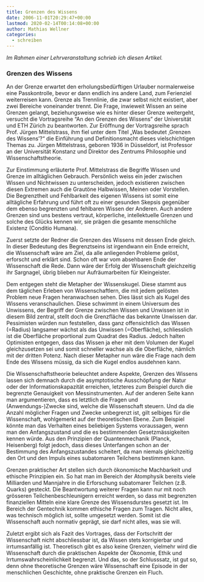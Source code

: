 ```yaml
---
title: Grenzen des Wissens
date: 2006-11-01T20:29:47+00:00
lastmod: 2020-02-14T00:14:08+00:00
author: Mathias Wellner
categories:
  - schreiben
---
```

_Im Rahmen einer Lehrveranstaltung schrieb ich diesen Artikel._

### Grenzen des Wissens

An der Grenze erwartet den erholungsbedürftigen Urlauber normalerweise eine Passkontrolle, bevor er dann endlich ins andere Land, zum Ferienziel weiterreisen kann. Grenze als Trennlinie, die zwar selbst nicht existiert, aber zwei Bereiche voneinander trennt. Die Frage, inwieweit Wissen an seine Grenzen gelangt, beziehungsweise wie es hinter dieser Grenze weitergeht, versucht die Vortragsreihe “An den Grenzen des Wissens” der Universität und ETH Zürich zu beantworten. Zur Eröffnung der Vortragsreihe sprach Prof. Jürgen Mittelstrass, ihm fiel unter dem Titel „Was bedeutet ‚Grenzen des Wissens’?“ die Einführung und Definitionsmacht dieses vielschichtigen Themas zu. Jürgen Mittelstrass, geboren 1936 in Düsseldorf, ist Professor an der Universität Konstanz und Direktor des Zentrums Philosophie und Wissenschaftstheorie. 

Zur Einstimmung erläuterte Prof. Mittelstrass die Begriffe Wissen und Grenze im alltäglichen Gebrauch. Persönlich weiss ein jeder zwischen Wissen und Nichtwissen zu unterscheiden, jedoch existieren zwischen diesen Extremen auch die Grautöne Halbwissen, Meinen oder Vorstellen. Die Begrenztheit und Fehlbarkeit des eigenen Wissens ist somit eine alltägliche Erfahrung und führt oft zu einer gesunden Skepsis gegenüber dem ebenso begrenzten und fehlbaren Wissen der Anderen. Auch andere Grenzen sind uns bestens vertraut, körperliche, intellektuelle Grenzen und solche des Glücks kennen wir, sie prägen die gesamte menschliche Existenz (Conditio Humana). 

Zuerst setzte der Redner die Grenzen des Wissens mit dessen Ende gleich. In dieser Bedeutung des Begrenztseins ist irgendwann ein Ende erreicht, die Wissenschaft wäre am Ziel, da alle anliegenden Probleme gelöst, erforscht und erklärt sind. Schon oft war vom absehbaren Ende der Wissenschaft die Rede. Dann wäre der Erfolg der Wissenschaft gleichzeitig ihr Sargnagel, übrig blieben nur Aufräumarbeiten für Kleingeister. 

Dem entgegen steht die Metapher der Wissenskugel. Diese stammt aus dem täglichen Erleben von Wissenschaftlern, die mit jedem gelösten Problem neue Fragen heranwachsen sehen. Dies lässt sich als Kugel des Wissens veranschaulichen. Diese schwimmt in einem Universum des Unwissens, der Begriff der Grenze zwischen Wissen und Unwissen ist in diesem Bild zentral, stellt doch die Grenzfläche das bekannte Unwissen dar. Pessimisten würden nun feststellen, dass ganz offensichtlich das Wissen (=Radius) langsamer wächst als das Unwissen (=Oberfläche), schliesslich ist die Oberfläche proportional zum Quadrat des Radius. Jedoch halten Optimisten entgegen, dass das Wissen ja eher mit dem Volumen der Kugel gleichzusetzen sei und somit schneller wachse als die Oberfläche, nämlich mit der dritten Potenz. Nach dieser Metapher nun wäre die Frage nach dem Ende des Wissens müssig, da sich die Kugel endlos ausdehnen kann. 

Die Wissenschaftstheorie beleuchtet andere Aspekte, Grenzen des Wissens lassen sich demnach durch die asymptotische Ausschöpfung der Natur oder der Informationskapazität erreichen, letzteres zum Beispiel durch die begrenzte Genauigkeit von Messinstrumenten. Auf der anderen Seite kann man argumentieren, dass es letztlich die Fragen und (Anwendungs-)Zwecke sind, welche die Wissenschaft steuern. Und da die Anzahl möglicher Fragen und Zwecke unbegrenzt ist, gilt selbiges für die Wissenschaft, wohlgemerkt auf der theoretischen Ebene. Zum Beispiel könnte man das Verhalten eines beliebigen Systems voraussagen, wenn man den Anfangszustand und die es bestimmenden Gesetzmässigkeiten kennen würde. Aus den Prinzipien der Quantenmechanik (Planck, Heisenberg) folgt jedoch, dass dieses Unterfangen schon an der Bestimmung des Anfangszustandes scheitert, da man niemals gleichzeitig den Ort und den Impuls eines subatomaren Teilchens bestimmen kann. 

Grenzen praktischer Art stellen sich durch ökonomische Machbarkeit und ethische Prinzipien ein. So hat man im Bereich der Atomphysik bereits viele Milliarden und Mannjahre in die Erforschung subatomarer Teilchen (z.B. Quarks) gesteckt. Die Beantwortung weiterer Fragen kann nur mit noch grösseren Teilchenbeschleunigern erreicht werden, so dass mit begrenzten finanziellen Mitteln eine klare Grenze des Wissensdurstes gesetzt ist. Im Bereich der Gentechnik kommen ethische Fragen zum Tragen. Nicht alles, was technisch möglich ist, sollte umgesetzt werden. Somit ist die Wissenschaft auch normativ geprägt, sie darf nicht alles, was sie will. 

Zuletzt ergibt sich als Fazit des Vortrages, dass der Fortschritt der Wissenschaft nicht abschliessbar ist, da Wissen stets korrigierbar und irrtumsanfällig ist. Theoretisch gibt es also keine Grenzen, vielmehr wird die Wissenschaft durch die praktischen Aspekte der Ökonomie, Ethik und Irrtumswahrscheinlichkeit begrenzt. Und das, so der Schlusssatz, ist gut so, denn ohne theoretische Grenzen wäre Wissenschaft eine Episode in der menschlichen Geschichte, ohne praktische Grenzen ein Fluch.